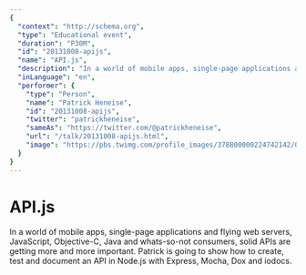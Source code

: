```yaml
---
{
  "context": "http://schema.org",
  "type": "Educational event",
  "duration": "P30M",
  "id": "20131008-apijs",
  "name": "API.js",
  "description": "In a world of mobile apps, single-page applications and flying web servers, JavaScript, Objective-C, Java and whats-so-not consumers, solid APIs are getting more and more important. Patrick is going to show how to create, test and document an API in Node.js with Express, Mocha, Dox and iodocs.",
  "inLanguage": "en",
  "performer": {
    "type": "Person",
    "name": "Patrick Heneise",
    "id": "20131008-apijs",
    "twitter": "patrickheneise",
    "sameAs": "https://twitter.com/@patrickheneise",
    "url": "/talk/20131008-apijs.html",
    "image": "https://pbs.twimg.com/profile_images/378800000224742142/08202013f258efa63247928de108be68.jpeg"
  }
}
---
```

# API.js

In a world of mobile apps, single-page applications and flying web servers, JavaScript, Objective-C, Java and whats-so-not consumers, solid APIs are getting more and more important. Patrick is going to show how to create, test and document an API in Node.js with Express, Mocha, Dox and iodocs.
